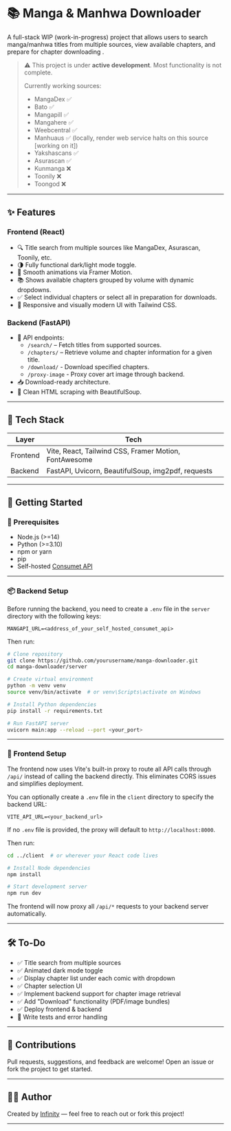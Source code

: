 # 📚 Manga & Manhwa Downloader

A full-stack WIP (work-in-progress) project that allows users to search manga/manhwa titles from multiple sources, view available chapters, and prepare for chapter downloading .

> ⚠️ This project is under **active development**. Most functionality is not complete.
> 
> Currently working sources:
> - MangaDex ✅
> - Bato ✅
> - Mangapill ✅
> - Mangahere ✅
> - Weebcentral ✅
> - Manhuaus ✅ (locally, render web service halts on this source [working on it])
> - Yakshascans ✅
> - Asurascan ✅
> - Kunmanga ❌
> - Toonily ❌
> - Toongod ❌

---

## ✨ Features

### Frontend (React)

- 🔍 Title search from multiple sources like MangaDex, Asurascan, Toonily, etc.
- 🌗 Fully functional dark/light mode toggle.
- 🎨 Smooth animations via Framer Motion.
- 📚 Shows available chapters grouped by volume with dynamic dropdowns.
- ✅ Select individual chapters or select all in preparation for downloads.
- 📱 Responsive and visually modern UI with Tailwind CSS.

### Backend (FastAPI)

- 📡 API endpoints:
  - `/search/` – Fetch titles from supported sources.
  - `/chapters/` – Retrieve volume and chapter information for a given title.
  - `/download/` - Download specified chapters.
  - `/proxy-image` - Proxy cover art image through backend.
- 📥 Download-ready architecture.
- 🧼 Clean HTML scraping with BeautifulSoup.

---

## 🧰 Tech Stack

| Layer     | Tech                                                                 |
|-----------|----------------------------------------------------------------------|
| Frontend  | Vite, React, Tailwind CSS, Framer Motion, FontAwesome                |
| Backend   | FastAPI, Uvicorn, BeautifulSoup, img2pdf, requests                   |

---

## 🚀 Getting Started

### 🔧 Prerequisites

- Node.js (>=14)
- Python (>=3.10)
- npm or yarn
- pip
- Self-hosted [Consumet API](https://github.com/consumet/api.consumet.org)

---

### 📦 Backend Setup

Before running the backend, you need to create a `.env` file in the `server` directory with the following keys:

```env
MANGAPI_URL=<address_of_your_self_hosted_consumet_api>
```

Then run:

```bash
# Clone repository
git clone https://github.com/yourusername/manga-downloader.git
cd manga-downloader/server

# Create virtual environment
python -m venv venv
source venv/bin/activate  # or venv\Scripts\activate on Windows

# Install Python dependencies
pip install -r requirements.txt

# Run FastAPI server
uvicorn main:app --reload --port <your_port>
```

---

### 🎨 Frontend Setup

The frontend now uses Vite's built-in proxy to route all API calls through `/api/` instead of calling the backend directly. This eliminates CORS issues and simplifies deployment.

You can optionally create a `.env` file in the `client` directory to specify the backend URL:

```env
VITE_API_URL=<your_backend_url>
```

If no `.env` file is provided, the proxy will default to `http://localhost:8000`.

Then run:

```bash
cd ../client  # or wherever your React code lives

# Install Node dependencies
npm install

# Start development server
npm run dev
```

The frontend will now proxy all `/api/*` requests to your backend server automatically.

---

## 🛠️ To-Do

- ✅ Title search from multiple sources
- ✅ Animated dark mode toggle
- ✅ Display chapter list under each comic with dropdown
- ✅ Chapter selection UI
- ✅ Implement backend support for chapter image retrieval
- ✅ Add "Download" functionality (PDF/image bundles)
- ✅ Deploy frontend & backend
- 🔄 Write tests and error handling

---

## 🤝 Contributions

Pull requests, suggestions, and feedback are welcome! Open an issue or fork the project to get started.

---

## 👨‍💻 Author

Created by [Infinity](https://github.com/serplay) — feel free to reach out or fork this project!

---
